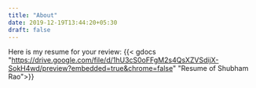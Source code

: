 ```yaml
---
title: "About"
date: 2019-12-19T13:44:20+05:30
draft: false
---
```


Here is my resume for your review:
{{< gdocs "https://drive.google.com/file/d/1hU3cS0oFFgM2s4QsXZVSdijX-SokH4wd/preview?embedded=true&chrome=false" "Resume of Shubham Rao">}}
